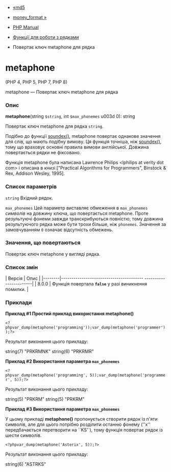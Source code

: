 - [«md5](function.md5.md)
- [money_format »](function.money-format.md)

- [PHP Manual](index.md)
- [Функції для роботи з рядками](ref.strings.md)
- Повертає ключ metaphone для рядка

# metaphone

(PHP 4, PHP 5, PHP 7, PHP 8)

metaphone — Повертає ключ metaphone для рядка

### Опис

**metaphone**(string `$string`, int `$max_phonemes` u003d 0): string

Повертає ключ metaphone для рядка `string`.

Подібно до функції [soundex()](function.soundex.md), metaphone повертає
однакове значення для слів, що мають подібну вимову. Ця функція
точніша, ніж [soundex()](function.soundex.md), тому що враховує
основні правила вимови англійської. Довжина повертається
рядки не фіксовано.

Функція metaphone була написана Lawrence Philips <lphilips at verity
dot com\> і описана в книзі \["Practical Algorithms for Programmers",
Binstock & Rex, Addison Wesley, 1995].

### Список параметрів

`string`
Вхідний рядок.

`max_phonemes`
Цей параметр виставляє обмеження в `max_phonemes` *символів* на
довжину ключа, що повертається metaphone. Проте результуючі фонеми завжди
транскрибуються повністю, тому довжина результуючого рядка може
бути трохи більше, ніж `phonemes`. Значення за замовчуванням `0` означає
відсутність обмежень.

### Значення, що повертаються

Повертає ключ metaphone у вигляді рядка.

### Список змін

| Версія | Опис |
|--------|---------------------------------------- -----------------------|
| 8.0.0 | Функція повертала **`false`** у разі виникнення помилки. |

### Приклади

**Приклад #1 Простий приклад використання **metaphone()****

` <?phpvar_dump(metaphone('programming'));var_dump(metaphone('programmer'));?> `

Результат виконання цього прикладу:

string(7) "PRKRMNK"
string(6) "PRKRMR"

**Приклад #2 Використання параметра `max_phonemes`**

` <?phpvar_dump(metaphone('programming', 5));var_dump(metaphone('programmer', 5));?> `

Результат виконання цього прикладу:

string(5) "PRKRM"
string(5) "PRKRM"

**Приклад #3 Використання параметра `max_phonemes`**

У цьому прикладі **metaphone()** пропонується створити рядок із п'яти
символів, але для цього потрібно розділити останню фонему (''x''
передбачається перетворити на ``KS'`), тому функція повертає
рядок із шести символів.

` <?phpvar_dump(metaphone('Asterix', 5));?> `

Результат виконання цього прикладу:

string(6) "ASTRKS"
